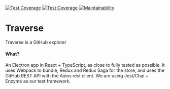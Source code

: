 [![Test Coverage](https://travis-ci.org/jasonraimondi/traverse.svg)](https://travis-ci.org/jasonraimondi/traverse#)
[![Test Coverage](https://api.codeclimate.com/v1/badges/ad2b588b8f655bc8f384/test_coverage)](https://codeclimate.com/github/jasonraimondi/traverse/test_coverage)
[![Maintainability](https://api.codeclimate.com/v1/badges/ad2b588b8f655bc8f384/maintainability)](https://codeclimate.com/github/jasonraimondi/traverse/maintainability)

# Traverse

Traverse is a GitHub explorer

#### What?

An Electron app in React + TypeScript, as close to fully tested as possible. It uses Webpack to bundle, Redux and Redux Saga for the store, and uses the GitHub REST API with the Axios rest client. We are using Jest/Chai + Enzyme as our test framework.
